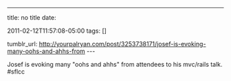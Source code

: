 ---
title: no title
date:

 2011-02-12T11:57:08-05:00 
tags:  []

tumblr_url:
http://yourpalryan.com/post/3253738171/josef-is-evoking-many-oohs-and-ahhs-from
\-\--

Josef is evoking many "oohs and ahhs" from attendees to his mvc/rails
talk. \#sflcc
